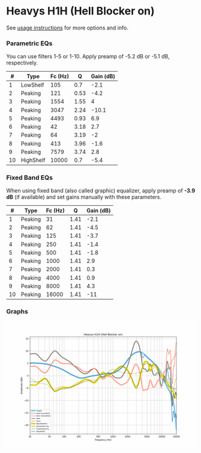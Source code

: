 # Heavys H1H (Hell Blocker on)
See [usage instructions](https://github.com/jaakkopasanen/AutoEq#usage) for more options and info.

### Parametric EQs
You can use filters 1-5 or 1-10. Apply preamp of -5.2 dB or -5.1 dB, respectively.

|   # | Type      |   Fc (Hz) |    Q |   Gain (dB) |
|-----|-----------|-----------|------|-------------|
|   1 | LowShelf  |       105 | 0.7  |        -2.1 |
|   2 | Peaking   |       121 | 0.53 |        -4.2 |
|   3 | Peaking   |      1554 | 1.55 |         4   |
|   4 | Peaking   |      3047 | 2.24 |       -10.1 |
|   5 | Peaking   |      4493 | 0.93 |         6.9 |
|   6 | Peaking   |        42 | 3.18 |         2.7 |
|   7 | Peaking   |        64 | 3.19 |        -2   |
|   8 | Peaking   |       413 | 3.96 |        -1.6 |
|   9 | Peaking   |      7579 | 3.74 |         2.8 |
|  10 | HighShelf |     10000 | 0.7  |        -5.4 |

### Fixed Band EQs
When using fixed band (also called graphic) equalizer, apply preamp of **-3.9 dB** (if available) and set gains manually with these parameters.

|   # | Type    |   Fc (Hz) |    Q |   Gain (dB) |
|-----|---------|-----------|------|-------------|
|   1 | Peaking |        31 | 1.41 |        -2.1 |
|   2 | Peaking |        62 | 1.41 |        -4.5 |
|   3 | Peaking |       125 | 1.41 |        -3.7 |
|   4 | Peaking |       250 | 1.41 |        -1.4 |
|   5 | Peaking |       500 | 1.41 |        -1.8 |
|   6 | Peaking |      1000 | 1.41 |         2.9 |
|   7 | Peaking |      2000 | 1.41 |         0.3 |
|   8 | Peaking |      4000 | 1.41 |         0.9 |
|   9 | Peaking |      8000 | 1.41 |         4.3 |
|  10 | Peaking |     16000 | 1.41 |       -11   |

### Graphs
![](./Heavys%20H1H%20(Hell%20Blocker%20on).png)
